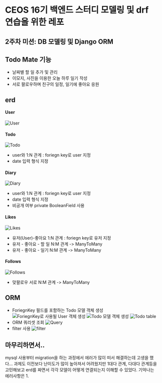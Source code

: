 # CEOS 16기 백엔드 스터디 모델링 및 drf 연습을 위한 레포


## 2주차 미션: DB 모델링 및 Django ORM

## Todo Mate 기능
- 날짜별 할 일 추가 및 관리
- 이모지, 사진을 이용한 오늘 하루 일기 작성
- 서로 팔로우하며 친구의 일정, 일기에 좋아요 응원 

## erd
#### User
![User](file:///Users/chaeseunghui/Desktop/%E1%84%89%E1%85%B3%E1%84%8F%E1%85%B3%E1%84%85%E1%85%B5%E1%86%AB%E1%84%89%E1%85%A3%E1%86%BA%202022-10-01%20%E1%84%8B%E1%85%A9%E1%84%92%E1%85%AE%2010.51.40.png)
#### Todo
![Todo](file:///Users/chaeseunghui/Desktop/%E1%84%89%E1%85%B3%E1%84%8F%E1%85%B3%E1%84%85%E1%85%B5%E1%86%AB%E1%84%89%E1%85%A3%E1%86%BA%202022-10-01%20%E1%84%8B%E1%85%A9%E1%84%92%E1%85%AE%2010.54.08.png)
- user와 1:N 관계 : foriegn key로 user 지정
- date 입력 형식 지정
#### Diary
![Diary](file:///Users/chaeseunghui/Desktop/%E1%84%89%E1%85%B3%E1%84%8F%E1%85%B3%E1%84%85%E1%85%B5%E1%86%AB%E1%84%89%E1%85%A3%E1%86%BA%202022-10-01%20%E1%84%8B%E1%85%A9%E1%84%92%E1%85%AE%2010.55.56.png)
- user와 1:N 관계 : foriegn key로 user 지정
- date 입력 형식 지정
- 비공개 여부 private BooleanField 사용
#### Likes
![Likes](file:///Users/chaeseunghui/Desktop/%E1%84%89%E1%85%B3%E1%84%8F%E1%85%B3%E1%84%85%E1%85%B5%E1%86%AB%E1%84%89%E1%85%A3%E1%86%BA%202022-10-01%20%E1%84%8B%E1%85%A9%E1%84%92%E1%85%AE%2010.57.42.png)
- 유저(User)-좋아요 1:N 관계 : foriegn key로 유저 지정
- 유저 - 좋아요 - 할 일 N:M 관계 -> ManyToMany
- 유저 - 좋아요 - 일기 N:M 관계 -> ManyToMany
#### Follows
![Follows](file:///Users/chaeseunghui/Desktop/%E1%84%89%E1%85%B3%E1%84%8F%E1%85%B3%E1%84%85%E1%85%B5%E1%86%AB%E1%84%89%E1%85%A3%E1%86%BA%202022-10-01%20%E1%84%8B%E1%85%A9%E1%84%92%E1%85%AE%2011.01.48.png)
- 맞팔로우 서로 N:M 관계 -> ManyToMany

## ORM
- ForiegnKey 필드를 포함하는 Todo 모델 객체 생성
![ForiegnKey로 사용될 User 객체 생성](file:///Users/chaeseunghui/Desktop/1-%E1%84%83%E1%85%B5%E1%84%87%E1%85%B5.png)
![Todo 모델 객체 생성](file:///Users/chaeseunghui/Desktop/1.png)
![Todo table](file:///Users/chaeseunghui/Desktop/%E1%84%89%E1%85%B3%E1%84%8F%E1%85%B3%E1%84%85%E1%85%B5%E1%86%AB%E1%84%89%E1%85%A3%E1%86%BA%202022-10-01%20%E1%84%8B%E1%85%A9%E1%84%92%E1%85%AE%2011.07.49.png)
- ORM 쿼리셋 조회
![Query](file:///Users/chaeseunghui/Desktop/2.png)
- filter 사용
![filter](file:///Users/chaeseunghui/Desktop/3.png)

## 마무리하면서..
mysql 사용부터 migration을 하는 과정에서 에러가 많이 떠서 해결하는데 고생을 했다... 과제도 이전보다 난이도가 많이 높아져서 어려웠지만 1대다 관계, 다대다 관계등을 고민해보고 erd를 짜면서 각각 모델이 어떻게 연결되는지 이해할 수 있었다. 기억나는 에러사항은
1. 
